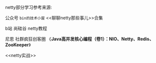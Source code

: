 netty部分学习参考来源:

公众号 `bin的技术小屋` <<聊聊netty那些事儿>>合集

b站 尚硅谷 netty教程

尼恩 社群疯狂创客圈 《**Java高并发核心编程（卷1）：NIO、Netty、Redis、ZooKeeper**》

<<netty实战>>